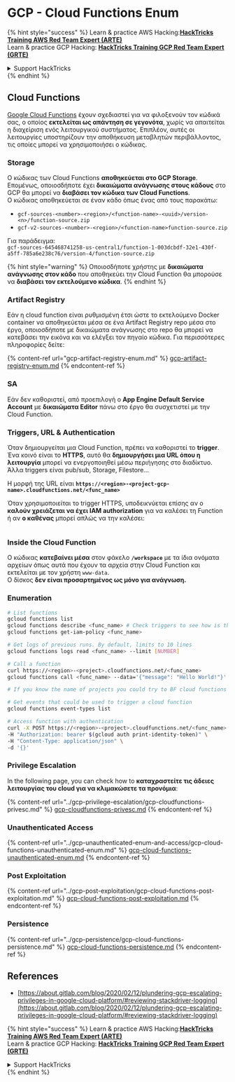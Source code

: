 # GCP - Cloud Functions Enum

{% hint style="success" %}
Learn & practice AWS Hacking:<img src="../../../.gitbook/assets/image (1) (1) (1) (1).png" alt="" data-size="line">[**HackTricks Training AWS Red Team Expert (ARTE)**](https://training.hacktricks.xyz/courses/arte)<img src="../../../.gitbook/assets/image (1) (1) (1) (1).png" alt="" data-size="line">\
Learn & practice GCP Hacking: <img src="../../../.gitbook/assets/image (2) (1).png" alt="" data-size="line">[**HackTricks Training GCP Red Team Expert (GRTE)**<img src="../../../.gitbook/assets/image (2) (1).png" alt="" data-size="line">](https://training.hacktricks.xyz/courses/grte)

<details>

<summary>Support HackTricks</summary>

* Check the [**subscription plans**](https://github.com/sponsors/carlospolop)!
* **Join the** 💬 [**Discord group**](https://discord.gg/hRep4RUj7f) or the [**telegram group**](https://t.me/peass) or **follow** us on **Twitter** 🐦 [**@hacktricks\_live**](https://twitter.com/hacktricks_live)**.**
* **Share hacking tricks by submitting PRs to the** [**HackTricks**](https://github.com/carlospolop/hacktricks) and [**HackTricks Cloud**](https://github.com/carlospolop/hacktricks-cloud) github repos.

</details>
{% endhint %}

## Cloud Functions <a href="#reviewing-cloud-functions" id="reviewing-cloud-functions"></a>

[Google Cloud Functions](https://cloud.google.com/functions/) έχουν σχεδιαστεί για να φιλοξενούν τον κώδικά σας, ο οποίος **εκτελείται ως απάντηση σε γεγονότα**, χωρίς να απαιτείται η διαχείριση ενός λειτουργικού συστήματος. Επιπλέον, αυτές οι λειτουργίες υποστηρίζουν την αποθήκευση μεταβλητών περιβάλλοντος, τις οποίες μπορεί να χρησιμοποιήσει ο κώδικας.

### Storage

Ο κώδικας των Cloud Functions **αποθηκεύεται στο GCP Storage**. Επομένως, οποιοσδήποτε έχει **δικαιώματα ανάγνωσης στους κάδους** στο GCP θα μπορεί να **διαβάσει τον κώδικα των Cloud Functions**.\
Ο κώδικας αποθηκεύεται σε έναν κάδο όπως ένας από τους παρακάτω:

* `gcf-sources-<number>-<region>/<function-name>-<uuid>/version-<n>/function-source.zip`
* `gcf-v2-sources-<number>-<region>/<function-name>function-source.zip`

Για παράδειγμα:\
`gcf-sources-645468741258-us-central1/function-1-003dcbdf-32e1-430f-a5ff-785a6e238c76/version-4/function-source.zip`

{% hint style="warning" %}
Οποιοσδήποτε χρήστης με **δικαιώματα ανάγνωσης στον κάδο** που αποθηκεύει την Cloud Function θα μπορούσε να **διαβάσει τον εκτελούμενο κώδικα**.
{% endhint %}

### Artifact Registry

Εάν η cloud function είναι ρυθμισμένη έτσι ώστε το εκτελούμενο Docker container να αποθηκεύεται μέσα σε ένα Artifact Registry repo μέσα στο έργο, οποιοσδήποτε με δικαιώματα ανάγνωσης στο repo θα μπορεί να κατεβάσει την εικόνα και να ελέγξει τον πηγαίο κώδικα. Για περισσότερες πληροφορίες δείτε:

{% content-ref url="gcp-artifact-registry-enum.md" %}
[gcp-artifact-registry-enum.md](gcp-artifact-registry-enum.md)
{% endcontent-ref %}

### SA

Εάν δεν καθοριστεί, από προεπιλογή ο **App Engine Default Service Account** με **δικαιώματα Editor** πάνω στο έργο θα συσχετιστεί με την Cloud Function.

### Triggers, URL & Authentication

Όταν δημιουργείται μια Cloud Function, πρέπει να καθοριστεί το **trigger**. Ένα κοινό είναι το **HTTPS**, αυτό θα **δημιουργήσει μια URL όπου η λειτουργία** μπορεί να ενεργοποιηθεί μέσω περιήγησης στο διαδίκτυο.\
Άλλα triggers είναι pub/sub, Storage, Filestore...

Η μορφή της URL είναι **`https://<region>-<project-gcp-name>.cloudfunctions.net/<func_name>`**

Όταν χρησιμοποιείται το trigger HTTPS, υποδεικνύεται επίσης αν ο **καλούν χρειάζεται να έχει IAM authorization** για να καλέσει τη Function ή αν **ο καθένας** μπορεί απλώς να την καλέσει:

<figure><img src="../../../.gitbook/assets/image (19).png" alt=""><figcaption></figcaption></figure>

### Inside the Cloud Function

Ο κώδικας **κατεβαίνει μέσα** στον φάκελο **`/workspace`** με τα ίδια ονόματα αρχείων όπως αυτά που έχουν τα αρχεία στην Cloud Function και εκτελείται με τον χρήστη `www-data`.\
Ο δίσκος **δεν είναι προσαρτημένος ως μόνο για ανάγνωση.**

### Enumeration
```bash
# List functions
gcloud functions list
gcloud functions describe <func_name> # Check triggers to see how is this function invoked
gcloud functions get-iam-policy <func_name>

# Get logs of previous runs. By default, limits to 10 lines
gcloud functions logs read <func_name> --limit [NUMBER]

# Call a function
curl https://<region>-<project>.cloudfunctions.net/<func_name>
gcloud functions call <func_name> --data='{"message": "Hello World!"}'

# If you know the name of projects you could try to BF cloud functions names

# Get events that could be used to trigger a cloud function
gcloud functions event-types list

# Access function with authentication
curl -X POST https://<region>-<project>.cloudfunctions.net/<func_name> \
-H "Authorization: bearer $(gcloud auth print-identity-token)" \
-H "Content-Type: application/json" \
-d '{}'
```
### Privilege Escalation

In the following page, you can check how to **καταχραστείτε τις άδειες λειτουργίας του cloud για να κλιμακώσετε τα προνόμια**:

{% content-ref url="../gcp-privilege-escalation/gcp-cloudfunctions-privesc.md" %}
[gcp-cloudfunctions-privesc.md](../gcp-privilege-escalation/gcp-cloudfunctions-privesc.md)
{% endcontent-ref %}

### Unauthenticated Access

{% content-ref url="../gcp-unauthenticated-enum-and-access/gcp-cloud-functions-unauthenticated-enum.md" %}
[gcp-cloud-functions-unauthenticated-enum.md](../gcp-unauthenticated-enum-and-access/gcp-cloud-functions-unauthenticated-enum.md)
{% endcontent-ref %}

### Post Exploitation

{% content-ref url="../gcp-post-exploitation/gcp-cloud-functions-post-exploitation.md" %}
[gcp-cloud-functions-post-exploitation.md](../gcp-post-exploitation/gcp-cloud-functions-post-exploitation.md)
{% endcontent-ref %}

### Persistence

{% content-ref url="../gcp-persistence/gcp-cloud-functions-persistence.md" %}
[gcp-cloud-functions-persistence.md](../gcp-persistence/gcp-cloud-functions-persistence.md)
{% endcontent-ref %}

## References

* [https://about.gitlab.com/blog/2020/02/12/plundering-gcp-escalating-privileges-in-google-cloud-platform/#reviewing-stackdriver-logging](https://about.gitlab.com/blog/2020/02/12/plundering-gcp-escalating-privileges-in-google-cloud-platform/#reviewing-stackdriver-logging)

{% hint style="success" %}
Learn & practice AWS Hacking:<img src="../../../.gitbook/assets/image (1) (1) (1) (1).png" alt="" data-size="line">[**HackTricks Training AWS Red Team Expert (ARTE)**](https://training.hacktricks.xyz/courses/arte)<img src="../../../.gitbook/assets/image (1) (1) (1) (1).png" alt="" data-size="line">\
Learn & practice GCP Hacking: <img src="../../../.gitbook/assets/image (2) (1).png" alt="" data-size="line">[**HackTricks Training GCP Red Team Expert (GRTE)**<img src="../../../.gitbook/assets/image (2) (1).png" alt="" data-size="line">](https://training.hacktricks.xyz/courses/grte)

<details>

<summary>Support HackTricks</summary>

* Check the [**subscription plans**](https://github.com/sponsors/carlospolop)!
* **Join the** 💬 [**Discord group**](https://discord.gg/hRep4RUj7f) or the [**telegram group**](https://t.me/peass) or **follow** us on **Twitter** 🐦 [**@hacktricks\_live**](https://twitter.com/hacktricks_live)**.**
* **Share hacking tricks by submitting PRs to the** [**HackTricks**](https://github.com/carlospolop/hacktricks) and [**HackTricks Cloud**](https://github.com/carlospolop/hacktricks-cloud) github repos.

</details>
{% endhint %}
